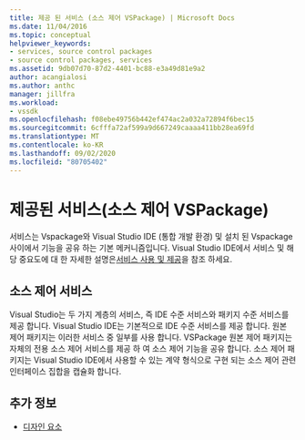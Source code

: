 ```yaml
---
title: 제공 된 서비스 (소스 제어 VSPackage) | Microsoft Docs
ms.date: 11/04/2016
ms.topic: conceptual
helpviewer_keywords:
- services, source control packages
- source control packages, services
ms.assetid: 9db07d70-87d2-4401-bc88-e3a49d81e9a2
author: acangialosi
ms.author: anthc
manager: jillfra
ms.workload:
- vssdk
ms.openlocfilehash: f08ebe49756b442ef474ac2a032a72894f6bec15
ms.sourcegitcommit: 6cfffa72af599a9d667249caaaa411bb28ea69fd
ms.translationtype: MT
ms.contentlocale: ko-KR
ms.lasthandoff: 09/02/2020
ms.locfileid: "80705402"
---
```

# <a name="services-provided-source-control-vspackage"></a>제공된 서비스(소스 제어 VSPackage)
서비스는 Vspackage와 Visual Studio IDE (통합 개발 환경) 및 설치 된 Vspackage 사이에서 기능을 공유 하는 기본 메커니즘입니다. Visual Studio IDE에서 서비스 및 해당 중요도에 대 한 자세한 설명은[서비스 사용 및 제공](../../extensibility/using-and-providing-services.md)을 참조 하세요.

## <a name="the-source-control-service"></a>소스 제어 서비스
 Visual Studio는 두 가지 계층의 서비스, 즉 IDE 수준 서비스와 패키지 수준 서비스를 제공 합니다. Visual Studio IDE는 기본적으로 IDE 수준 서비스를 제공 합니다. 원본 제어 패키지는 이러한 서비스 중 일부를 사용 합니다. VSPackage 원본 제어 패키지는 자체의 전용 소스 제어 서비스를 제공 하 여 소스 제어 기능을 공유 합니다. 소스 제어 패키지는 Visual Studio IDE에서 사용할 수 있는 계약 형식으로 구현 되는 소스 제어 관련 인터페이스 집합을 캡슐화 합니다.

## <a name="see-also"></a>추가 정보
- [디자인 요소](../../extensibility/internals/source-control-vspackage-design-elements.md)

